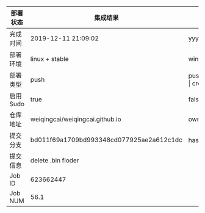 部署状态 | 集成结果 | 参考值
---|---|---
完成时间 | 2019-12-11 21:09:02 | yyyy-mm-dd hh:mm:ss
部署环境 | linux + stable | window \| linux + stable
部署类型 | push | push \| pull_request \| api \| cron
启用Sudo | true | false \| true
仓库地址 | weiqingcai/weiqingcai.github.io | owner_name/repo_name
提交分支 | bd011f69a1709bd993348cd077925ae2a612c1dc | hash 16位
提交信息 | delete .bin floder |
Job ID   | 623662447 |
Job NUM  | 56.1 |
